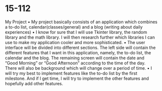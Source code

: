 # 15-112
My Project
•	My project basically consists of an application which combines a to-do list, calendar(classes/general) and a blog (writing about daily experiences)
•	I know for sure that I will use Tkinter library, the random library and the math library. I will then research further which libraries I can use to make my application cooler and more sophisticated.
•	The user interface will be divided into different sections. The left side will contain the different features that I want in this application, namely, the to-do list, the calendar and the blog. The remaining screen will contain the date and “Good Morning” or “Good Afternoon” according to the time of the day. There will also be background which will change over a period of time.
•	I will try my best to implement features like the to-do list by the first milestone. And if I get time, I will try to implement the other features and hopefully add other features.
